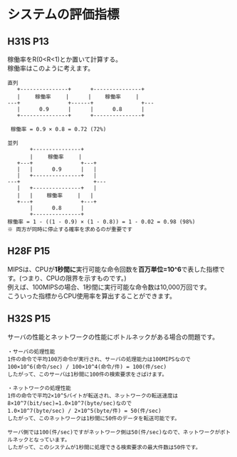 # システムの評価指標
## H31S P13
稼働率をR(0<R<1)とか置いて計算する。  
稼働率はこのように考えます。
```
直列
   +---------------+      +---------------+
   |   　稼働率　   |      | 　　稼働率　   |
---+               +------+               +---
   |      0.9      |      |      0.8      |
   +---------------+      +---------------+
 
 稼働率 = 0.9 × 0.8 = 0.72 (72%)

並列
       +---------------+
       |   　稼働率　   |
   +---+               +---+
   |   |      0.9      |   |
   |   +---------------+   |
---+                       +---
   |   +---------------+   |
   |   | 　　稼働率　   |   |
   +---+               +---+
       |      0.8      |
       +---------------+
稼働率 = 1 - ((1 - 0.9) × (1 - 0.8)) = 1 - 0.02 = 0.98 (98%)
※ 両方が同時に停止する確率を求めるのが重要です
```

## H28F P15
MIPSは、CPUが**1秒間に**実行可能な命令回数を**百万単位=10^6**で表した指標です。(つまり、CPUの限界を示すものです。)  
例えば、100MIPSの場合、1秒間に実行可能な命令数は10,000万回です。  
こういった指標からCPU使用率を算出することができます。

## H32S P15
サーバの性能とネットワークの性能にボトルネックがある場合の問題です。  
```
・サーバの処理性能
1件の命令で平均100万命令が実行され、サーバの処理能力は100MIPSなので
100×10^6(命令/sec) / 100×10^4(命令/件) = 100(件/sec)
したがって、このサーバは1秒間に100件の検索要求をさばけます。

・ネットワークの処理性能
1件の命令で平均2×10^5バイトが転送され、ネットワークの転送速度は8×10^7(bit/sec)=1.0×10^7(byte/sec)なので
1.0×10^7(byte/sec) / 2×10^5(byte/件) = 50(件/sec)
したがって、このネットワークは1秒間に50件のデータを転送可能です。

サーバ側では100(件/sec)ですがネットワーク側は50(件/sec)なので、ネットワークがボトルネックとなっています。
したがって、このシステムが1秒間に処理できる検索要求の最大件数は50件です。
```
